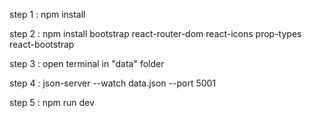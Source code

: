 step 1 : npm install

step 2 : npm install bootstrap react-router-dom react-icons prop-types react-bootstrap 

step 3 : open terminal in "data" folder

step 4 : json-server --watch data.json --port 5001

step 5 : npm run dev
